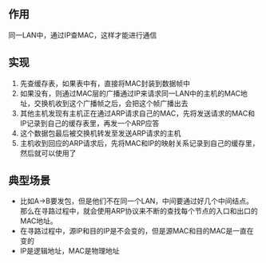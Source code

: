 ## 作用
同一LAN中，通过IP查MAC，这样才能进行通信

## 实现
1. 先查缓存表，如果表中有，直接将MAC封装到数据帧中
2. 如果没有，则通过MAC层的广播通过IP来请求同一LAN中的主机的MAC地址，交换机收到这个广播帧之后，会把这个帧广播出去
3. 其他主机发现有主机正在通过ARP请求自己的MAC，先将发送请求的MAC和IP记录到自己的缓存表里，再发一个ARP应答
4. 这个数据包最后被交换机转发至发送ARP请求的主机
5. 主机收到回应的ARP请求后，先将MAC和IP的映射关系记录到自己的缓存里，然后就可以使用了

## 典型场景
- 比如A->B要发包，但是他们不在同一个LAN，中间要通过好几个中间结点。那么在寻路过程中，就会使用ARP协议来不断的查找每个节点的入口和出口的MAC地址。
- 在寻路过程中，源IP和目的IP是不会变的，但是源MAC和目的MAC是一直在变的
- IP是逻辑地址，MAC是物理地址